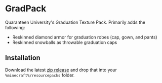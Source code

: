 # GradPack
Quaranteen University's Graduation Texture Pack. Primarily adds the following:

- Reskinned diamond armor for graduation robes (cap, gown, and pants)
- Reskinned snowballs as throwable graduation caps


## Installation
Download the latest [zip release](https://github.com/QuaranteenU/GradPack/releases) and drop that into your `%minecraft%/resourcepacks` folder.
